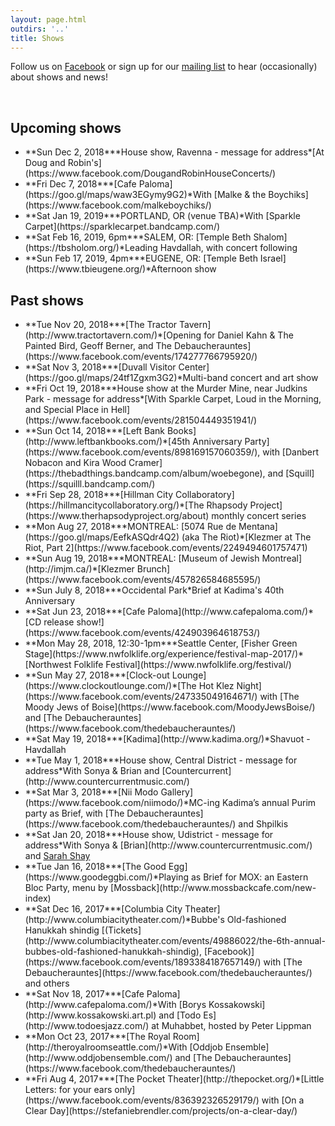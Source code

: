 ```yaml
---
layout: page.html
outdirs: '..'
title: Shows
---
```

<p class='follow'>Follow us on <a href='https://www.facebook.com/brivele/'>Facebook</a> or sign up for our <a href='../#mc_embed_signup_scroll'>mailing list</a> to hear (occasionally) about shows and news!</p><br/>

## Upcoming shows
<ul class='showslist'>
<li><span>**Sun Dec 2, 2018**</span><span>*House show, Ravenna - message for address*</span><span>[At Doug and Robin's](https://www.facebook.com/DougandRobinHouseConcerts/)</span></li>
<li><span>**Fri Dec 7, 2018**</span><span>*[Cafe Paloma](https://goo.gl/maps/waw3EGymy9G2)*</span><span>With [Malke &amp; the Boychiks](https://www.facebook.com/malkeboychiks/)</span></li>
<li><span>**Sat Jan 19, 2019**</span><span>*PORTLAND, OR (venue TBA)*</span><span>With [Sparkle Carpet](https://sparklecarpet.bandcamp.com/)</span></li>
<li><span>**Sat Feb 16, 2019, 6pm**</span><span>*SALEM, OR: [Temple Beth Shalom](https://tbsholom.org/)*</span><span>Leading Havdallah, with concert following</span></li>
<li><span>**Sun Feb 17, 2019, 4pm**</span><span>*EUGENE, OR: [Temple Beth Israel](https://www.tbieugene.org/)*</span><span>Afternoon show</span></li>
</ul>



## Past shows
<ul class='showslist'>
<li><span>**Tue Nov 20, 2018**</span><span>*[The Tractor Tavern](http://www.tractortavern.com/)*</span><span>[Opening for Daniel Kahn &amp; The Painted Bird, Geoff Berner, and The Debaucherauntes](https://www.facebook.com/events/174277766795920/)</span></li>
<li><span>**Sat Nov 3, 2018**</span><span>*[Duvall Visitor Center](https://goo.gl/maps/24tf1Zgxm3G2)*</span><span>Multi-band concert and art show</li>
<li><span>**Fri Oct 19, 2018**</span><span>*House show at the Murder Mine, near Judkins Park - message for address*</span><span>[With Sparkle Carpet, Loud in the Morning, and Special Place in Hell](https://www.facebook.com/events/281504449351941/)</li>
<li><span>**Sun Oct 14, 2018**</span><span>*[Left Bank Books](http://www.leftbankbooks.com/)*</span><span>[45th Anniversary Party](https://www.facebook.com/events/898169157060359/), with [Danbert Nobacon and Kira Wood Cramer](https://thebadthings.bandcamp.com/album/woebegone), and [Squill](https://squilll.bandcamp.com/)</li>
<li><span>**Fri Sep 28, 2018**</span><span>*[Hillman City Collaboratory](https://hillmancitycollaboratory.org/)*</span><span>[The Rhapsody Project](https://www.therhapsodyproject.org/about) monthly concert series</li>
<li><span>**Mon Aug 27, 2018**</span><span>*MONTREAL: [5074 Rue de Mentana](https://goo.gl/maps/EefkASQdr4Q2) (aka The Riot)*</span><span>[Klezmer at The Riot, Part 2](https://www.facebook.com/events/2249494601757471)</span></li>
<li><span>**Sun Aug 19, 2018**</span><span>*MONTREAL: [Museum of Jewish Montreal](http://imjm.ca/)*</span><span>[Klezmer Brunch](https://www.facebook.com/events/457826584685595/)</span></li>
<li><span>**Sun July 8, 2018**</span><span>*Occidental Park*</span><span>Brief at Kadima's 40th Anniversary</span></li>
<li><span>**Sat Jun 23, 2018**</span><span>*[Cafe Paloma](http://www.cafepaloma.com/)*</span><span>[CD release show!](https://www.facebook.com/events/424903964618753/)</span></li>
<li><span>**Mon May 28, 2018, 12:30-1pm**</span><span>*Seattle Center, [Fisher Green Stage](https://www.nwfolklife.org/experience/festival-map-2017/)*</span><span>[Northwest Folklife Festival](https://www.nwfolklife.org/festival/)</span></li>
<li><span>**Sun May 27, 2018**</span><span>*[Clock-out Lounge](https://www.clockoutlounge.com/)*</span><span>[The Hot Klez Night](https://www.facebook.com/events/247335049164671/) with [The Moody Jews of Boise](https://www.facebook.com/MoodyJewsBoise/) and [The Debaucherauntes](https://www.facebook.com/thedebaucherauntes/)</span></li>
<li><span>**Sat May 19, 2018**</span><span>*[Kadima](http://www.kadima.org/)*</span><span>Shavuot - Havdallah</span></li>
<li><span>**Tue May 1, 2018**</span><span>*House show, Central District - message for address*</span><span>With Sonya &amp; Brian and [Countercurrent](http://www.countercurrentmusic.com/)</span></li>
<li><span>**Sat Mar 3, 2018**</span><span>*[Nii Modo Gallery](https://www.facebook.com/niimodo/)*</span><span>MC-ing Kadima’s annual Purim party as Brief, with [The Debaucherauntes](https://www.facebook.com/thedebaucherauntes/) and Shpilkis</span></li>
<li><span>**Sat Jan 20, 2018**</span><span>*House show, Udistrict - message for address*</span><span>With Sonya &amp; [Brian](http://www.countercurrentmusic.com/) and <a href='http://sarahshay.com'>Sarah Shay</a></span></li>
<li><span>**Tue Jan 16, 2018**</span><span>*[The Good Egg](https://www.goodeggbi.com/)*</span><span>Playing as Brief for MOX: an Eastern Bloc Party, menu by [Mossback](http://www.mossbackcafe.com/new-index)</span></li>
<li><span>**Sat Dec 16, 2017**</span><span>*[Columbia City Theater](http://www.columbiacitytheater.com/)*</span><span>Bubbe's Old-fashioned Hanukkah shindig  [(Tickets](http://www.columbiacitytheater.com/events/49886022/the-6th-annual-bubbes-old-fashioned-hanukkah-shindig), [Facebook)](https://www.facebook.com/events/1893384187657149/) with [The Debaucherauntes](https://www.facebook.com/thedebaucherauntes/) and others</span></li>
<li><span>**Sat Nov 18, 2017**</span><span>*[Cafe Paloma](http://www.cafepaloma.com/)*</span><span>With [Borys Kossakowski](http://www.kossakowski.art.pl) and [Todo Es](http://www.todoesjazz.com/) at Muhabbet, hosted by Peter Lippman</span></li>
<li><span>**Mon Oct 23, 2017**</span><span>*[The Royal Room](http://theroyalroomseattle.com/)*</span><span>With [Oddjob Ensemble](http://www.oddjobensemble.com/) and [The Debaucherauntes](https://www.facebook.com/thedebaucherauntes/)</span></li>
<li><span>**Fri Aug 4, 2017**</span><span>*[The Pocket Theater](http://thepocket.org/)*</span><span>[Little Letters: for your ears only](https://www.facebook.com/events/836392326529179/) with [On a Clear Day](https://stefaniebrendler.com/projects/on-a-clear-day/)</span></li>
</ul>